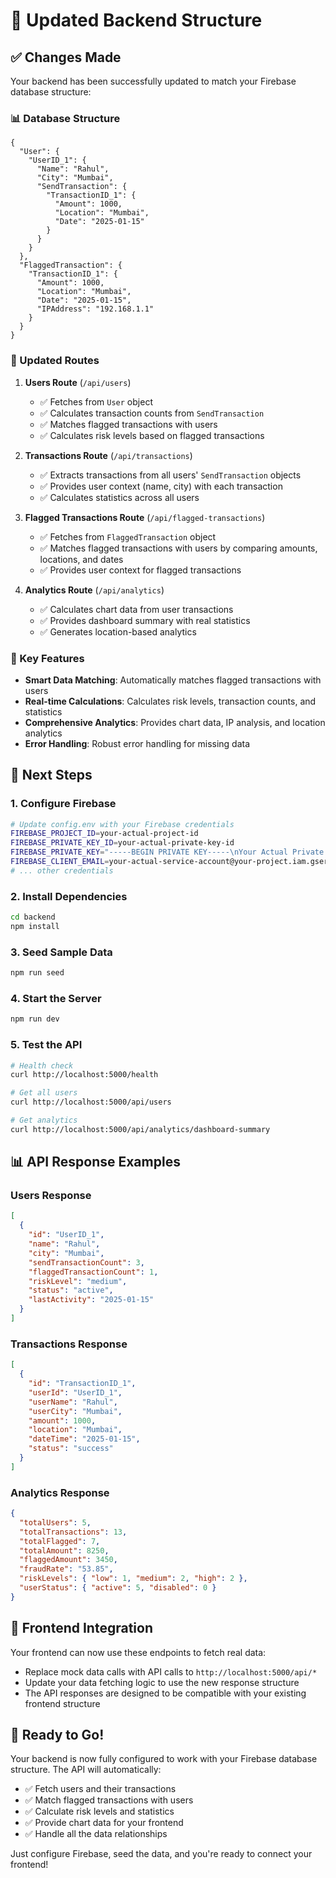 # 🔄 Updated Backend Structure

## ✅ Changes Made

Your backend has been successfully updated to match your Firebase database structure:

### 📊 Database Structure

```
{
  "User": {
    "UserID_1": {
      "Name": "Rahul",
      "City": "Mumbai",
      "SendTransaction": {
        "TransactionID_1": {
          "Amount": 1000,
          "Location": "Mumbai",
          "Date": "2025-01-15"
        }
      }
    }
  },
  "FlaggedTransaction": {
    "TransactionID_1": {
      "Amount": 1000,
      "Location": "Mumbai",
      "Date": "2025-01-15",
      "IPAddress": "192.168.1.1"
    }
  }
}
```

### 🔄 Updated Routes

1. **Users Route** (`/api/users`)

   - ✅ Fetches from `User` object
   - ✅ Calculates transaction counts from `SendTransaction`
   - ✅ Matches flagged transactions with users
   - ✅ Calculates risk levels based on flagged transactions

2. **Transactions Route** (`/api/transactions`)

   - ✅ Extracts transactions from all users' `SendTransaction` objects
   - ✅ Provides user context (name, city) with each transaction
   - ✅ Calculates statistics across all users

3. **Flagged Transactions Route** (`/api/flagged-transactions`)

   - ✅ Fetches from `FlaggedTransaction` object
   - ✅ Matches flagged transactions with users by comparing amounts, locations, and dates
   - ✅ Provides user context for flagged transactions

4. **Analytics Route** (`/api/analytics`)
   - ✅ Calculates chart data from user transactions
   - ✅ Provides dashboard summary with real statistics
   - ✅ Generates location-based analytics

### 🎯 Key Features

- **Smart Data Matching**: Automatically matches flagged transactions with users
- **Real-time Calculations**: Calculates risk levels, transaction counts, and statistics
- **Comprehensive Analytics**: Provides chart data, IP analysis, and location analytics
- **Error Handling**: Robust error handling for missing data

## 🚀 Next Steps

### 1. Configure Firebase

```bash
# Update config.env with your Firebase credentials
FIREBASE_PROJECT_ID=your-actual-project-id
FIREBASE_PRIVATE_KEY_ID=your-actual-private-key-id
FIREBASE_PRIVATE_KEY="-----BEGIN PRIVATE KEY-----\nYour Actual Private Key\n-----END PRIVATE KEY-----\n"
FIREBASE_CLIENT_EMAIL=your-actual-service-account@your-project.iam.gserviceaccount.com
# ... other credentials
```

### 2. Install Dependencies

```bash
cd backend
npm install
```

### 3. Seed Sample Data

```bash
npm run seed
```

### 4. Start the Server

```bash
npm run dev
```

### 5. Test the API

```bash
# Health check
curl http://localhost:5000/health

# Get all users
curl http://localhost:5000/api/users

# Get analytics
curl http://localhost:5000/api/analytics/dashboard-summary
```

## 📊 API Response Examples

### Users Response

```json
[
  {
    "id": "UserID_1",
    "name": "Rahul",
    "city": "Mumbai",
    "sendTransactionCount": 3,
    "flaggedTransactionCount": 1,
    "riskLevel": "medium",
    "status": "active",
    "lastActivity": "2025-01-15"
  }
]
```

### Transactions Response

```json
[
  {
    "id": "TransactionID_1",
    "userId": "UserID_1",
    "userName": "Rahul",
    "userCity": "Mumbai",
    "amount": 1000,
    "location": "Mumbai",
    "dateTime": "2025-01-15",
    "status": "success"
  }
]
```

### Analytics Response

```json
{
  "totalUsers": 5,
  "totalTransactions": 13,
  "totalFlagged": 7,
  "totalAmount": 8250,
  "flaggedAmount": 3450,
  "fraudRate": "53.85",
  "riskLevels": { "low": 1, "medium": 2, "high": 2 },
  "userStatus": { "active": 5, "disabled": 0 }
}
```

## 🔗 Frontend Integration

Your frontend can now use these endpoints to fetch real data:

- Replace mock data calls with API calls to `http://localhost:5000/api/*`
- Update your data fetching logic to use the new response structure
- The API responses are designed to be compatible with your existing frontend structure

## 🎉 Ready to Go!

Your backend is now fully configured to work with your Firebase database structure. The API will automatically:

- ✅ Fetch users and their transactions
- ✅ Match flagged transactions with users
- ✅ Calculate risk levels and statistics
- ✅ Provide chart data for your frontend
- ✅ Handle all the data relationships

Just configure Firebase, seed the data, and you're ready to connect your frontend!


